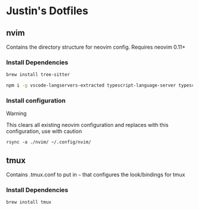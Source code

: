# Justin's Dotfiles

## nvim
Contains the directory structure for neovim config. Requires neovim 0.11+ 

### Install Dependencies
```sh
brew install tree-sitter

npm i -g vscode-langservers-extracted typescript-language-server typescript @tailwindcss/language-server
```

### Install configuration

> [!WARNING]  
> This clears all existing neovim configuration and replaces with this configuration, use with caution

`rsync -a ./nvim/ ~/.config/nvim/`

## tmux
Contains .tmux.conf to put in `~` that configures the look/bindings for tmux

### Install Dependencies
```sh
brew install tmux
```
